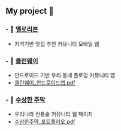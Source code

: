 ## My project 👋
### - 🎀 [옐로리본](https://github.com/2024-pre-onboarding-backend-F/yellow-ribbon)
  + 지역기반 맛집 추천 커뮤니티 모바일 웹
### - 🌱 [클린웨이](https://github.com/SWUCleanWay/CleanWay_BE)
  + 안드로이드 기반 우리 동네 플로깅 커뮤니티 앱
  + [클린웨이_안드로이드앱.pdf](https://github.com/user-attachments/files/16491258/_.pdf)

### - 🍷 [수상한 주막](https://github.com/jeongeungyeong/jumak)
  + 우리나라 전통술 커뮤니티 웹 페이지
  + [수상한주막_포트폴리오.pdf](https://github.com/user-attachments/files/16491260/_.pdf)




